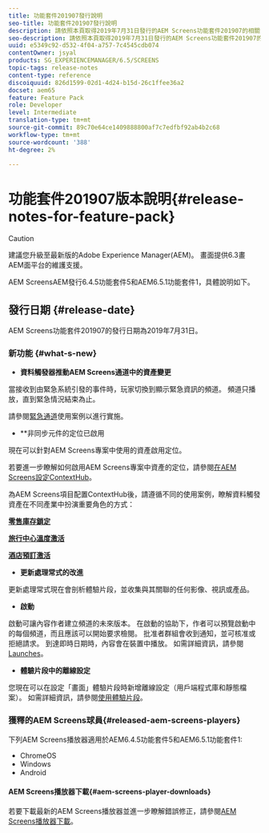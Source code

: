 ```yaml
---
title: 功能套件201907發行說明
seo-title: 功能套件201907發行說明
description: 請依照本頁取得2019年7月31日發行的AEM Screens功能套件201907的相關資訊。
seo-description: 請依照本頁取得2019年7月31日發行的AEM Screens功能套件201907的相關資訊。
uuid: e5349c92-d532-4f04-a757-7c4545cdb074
contentOwner: jsyal
products: SG_EXPERIENCEMANAGER/6.5/SCREENS
topic-tags: release-notes
content-type: reference
discoiquuid: 826d1599-02d1-4d24-b15d-26c1ffee36a2
docset: aem65
feature: Feature Pack
role: Developer
level: Intermediate
translation-type: tm+mt
source-git-commit: 89c70e64ce1409888800af7c7edfbf92ab4b2c68
workflow-type: tm+mt
source-wordcount: '388'
ht-degree: 2%

---
```



# 功能套件201907版本說明{#release-notes-for-feature-pack}

>[!CAUTION]
>
>建議您升級至最新版的Adobe Experience Manager(AEM)。 畫面提供6.3畫AEM面平台的維護支援。

AEM ScreensAEM發行6.4.5功能套件5和AEM6.5.1功能套件1，具體說明如下。

## 發行日期 {#release-date}

AEM Screens功能套件201907的發行日期為2019年7月31日。

### 新功能 {#what-s-new}

* **資料觸發器推動AEM Screens通道中的資產變更**

當接收到由緊急系統引發的事件時，玩家切換到顯示緊急資訊的頻道。 頻道只播放，直到緊急情況結束為止。

請參閱[緊急通道](emergency-channel.md)使用案例以進行實施。

* **非同步元件的定位已啟用

現在可以針對AEM Screens專案中使用的資產啟用定位。

若要進一步瞭解如何啟用AEM Screens專案中資產的定位，請參閱[在AEM Screens設定ContextHub](configuring-context-hub.md)。

為AEM Screens項目配置ContextHub後，請遵循不同的使用案例，瞭解資料觸發資產在不同產業中扮演重要角色的方式：

**[零售庫存鎖定](retail-inventory-activation.md)**

**[旅行中心溫度激活](local-temperature-activation.md)**

**[酒店預訂激活](hospitality-reservation-activation.md)**

* **更新處理常式的改進**

更新處理常式現在會剖析體驗片段，並收集與其關聯的任何影像、視訊或產品。

* **啟動**

啟動可讓內容作者建立頻道的未來版本。 在啟動的協助下，作者可以預覽啟動中的每個頻道，而且應該可以開始要求檢閱。 批准者群組會收到通知，並可核准或拒絕請求。 到達即時日期時，內容會在裝置中播放。
如需詳細資訊，請參閱[Launches](launches.md)。

* **體驗片段中的離線設定**

您現在可以在設定「畫面」體驗片段時新增離線設定（用戶端程式庫和靜態檔案）。 如需詳細資訊，請參閱[使用體驗片段](experience-fragments-in-screens.md)。

### 獲釋的AEM Screens球員{#released-aem-screens-players}

下列AEM Screens播放器適用於AEM6.4.5功能套件5和AEM6.5.1功能套件1:

* ChromeOS
* Windows
* Android

#### AEM Screens播放器下載{#aem-screens-player-downloads}

若要下載最新的AEM Screens播放器並進一步瞭解錯誤修正，請參閱[AEM Screens播放器下載](https://download.macromedia.com/screens/)。
